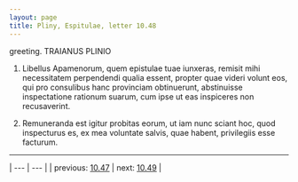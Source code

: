 ```yaml
---
layout: page
title: Pliny, Espitulae, letter 10.48
---
```


greeting. TRAIANUS PLINIO



1. Libellus Apamenorum, quem epistulae tuae iunxeras, remisit mihi necessitatem perpendendi qualia essent, propter quae videri volunt eos, qui pro consulibus hanc provinciam obtinuerunt, abstinuisse inspectatione rationum suarum, cum ipse ut eas inspiceres non recusaverint.



2. Remuneranda est igitur probitas eorum, ut iam nunc sciant hoc, quod inspecturus es, ex mea voluntate salvis, quae habent, privilegiis esse facturum.



---

| --- | --- |
| previous: [10.47](../10.47/) | next: [10.49](../10.49/) |